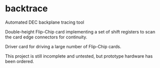 # backtrace
Automated DEC backplane tracing tool

Double-height Flip-Chip card implementing a set of shift registers to scan the card edge 
connectors for continuity.

Driver card for driving a large number of Flip-Chip cards.

This project is still incomplete and untested, but prototype hardware has been ordered. 
